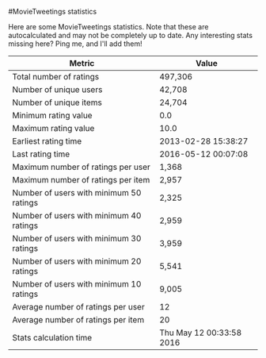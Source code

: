 #MovieTweetings statistics

Here are some MovieTweetings statistics. Note that these are autocalculated and may not be completely up to date. Any interesting stats missing here? Ping me, and I'll add them!

Metric | Value
--- | ---
Total number of ratings                 | 497,306
Number of unique users                  | 42,708
Number of unique items                  | 24,704
Minimum rating value                    | 0.0
Maximum rating value                    | 10.0
Earliest rating time                    | 2013-02-28 15:38:27
Last rating time                        | 2016-05-12 00:07:08
Maximum number of ratings per user      | 1,368
Maximum number of ratings per item      | 2,957
Number of users with minimum 50 ratings | 2,325
Number of users with minimum 40 ratings | 2,959
Number of users with minimum 30 ratings | 3,959
Number of users with minimum 20 ratings | 5,541
Number of users with minimum 10 ratings | 9,005
Average number of ratings per user      | 12
Average number of ratings per item      | 20
Stats calculation time                  | Thu May 12 00:33:58 2016

